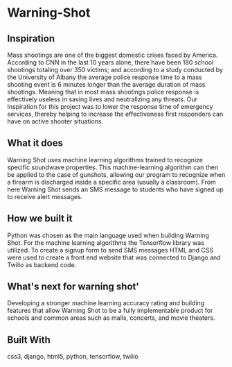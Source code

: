 # Warning-Shot

## Inspiration

Mass shootings are one of the biggest domestic crises faced by America. According to CNN in the last 10 years alone, there have been 180 school shootings totaling over 350 victims; and according to a study conducted by the University of Albany the average police response time to a mass shooting event is 6 minutes longer than the average duration of mass shootings. Meaning that in most mass shootings police response is effectively useless in saving lives and neutralizing any threats. Our Inspiration for this project was to lower the response time of emergency services, thereby helping to increase the effectiveness first responders can have on active shooter situations.

## What it does

Warning Shot uses machine learning algorithms trained to recognize specific soundwave properties. This machine-learning algorithm can then be applied to the case of gunshots, allowing our program to recognize when a firearm is discharged inside a specific area (usually a classroom). From here Warning Shot sends an SMS message to students who have signed up to receive alert messages.

## How we built it

Python was chosen as the main language used when building Warning Shot. For the machine learning algorithms the Tensorflow library was utilized. To create a signup form to send SMS messages HTML and CSS were used to create a front end website that was connected to Django and Twilio as backend code.

## What's next for warning shot'

Developing a stronger machine learning accuracy rating and building features that allow Warning Shot to be a fully implementable product for schools and common areas such as malls, concerts, and movie theaters.

## Built With

css3, django, html5, python, tensorflow, twilio
